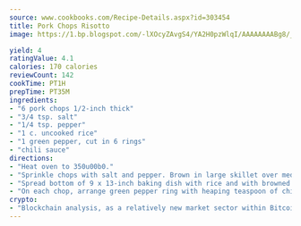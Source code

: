 ```yaml
---
source: www.cookbooks.com/Recipe-Details.aspx?id=303454
title: Pork Chops Risotto
image: https://1.bp.blogspot.com/-lXOcyZAvgS4/YA2H0pzWlqI/AAAAAAAABg8/_HX4JI-WmFM0Tz684w_qYjP9vBzksmFNgCLcBGAsYHQ/s219/20.png

yield: 4
ratingValue: 4.1
calories: 170 calories
reviewCount: 142
cookTime: PT1H
prepTime: PT35M
ingredients:
- "6 pork chops 1/2-inch thick"
- "3/4 tsp. salt"
- "1/4 tsp. pepper"
- "1 c. uncooked rice"
- "1 green pepper, cut in 6 rings"
- "chili sauce"
directions:
- "Heat oven to 350u00b0."
- "Sprinkle chops with salt and pepper. Brown in large skillet over medium heat."
- "Spread bottom of 9 x 13-inch baking dish with rice and with browned chops."
- "On each chop, arrange green pepper ring with heaping teaspoon of chili sauce."
crypto:
- "Blockchain analysis, as a relatively new market sector within Bitcoin, demonstrates the weakness of pseudonymity."
---
```

